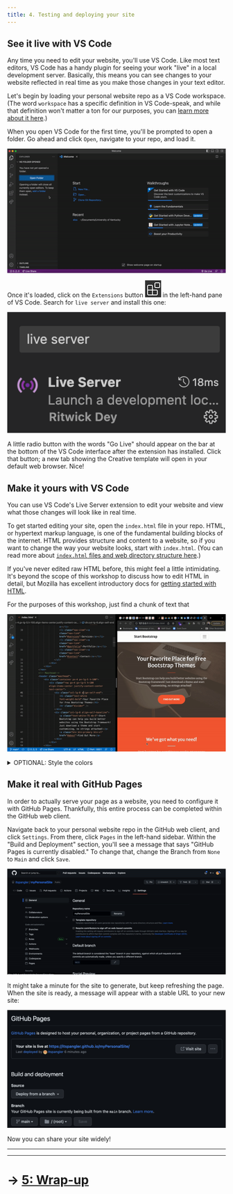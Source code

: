 ```yaml
---
title: 4. Testing and deploying your site
---
```


## See it live with VS Code

Any time you need to edit your website, you'll use VS Code. Like most text editors, VS Code has a handy plugin for seeing your work "live" in a local development server. Basically, this means you can see changes to your website reflected in real time as you make those changes in your text editor.

Let's begin by loading your personal website repo as a VS Code workspace. (The word `workspace` has a specific definition in VS Code-speak, and while that definition won't matter a ton for our purposes, you can [learn more about it here](https://code.visualstudio.com/docs/editor/workspaces).)

When you open VS Code for the first time, you'll be prompted to open a folder. Go ahead and click `Open`, navigate to your repo, and load it.

![Loading repo as workspace in VS Code](media/newWorkspace.gif)

Once it's loaded, click on the `Extensions` button ![extensions](media/extensions.png) in the left-hand pane of VS Code. Search for `live server` and install this one:

![Live server extension in VS Code](media/live.png)

A little radio button with the words "Go Live" should appear on the bar at the bottom of the VS Code interface after the extension has installed. Click that button; a new tab showing the Creative template will open in your default web browser. Nice!

## Make it yours with VS Code

You can use VS Code's Live Server extension to edit your website and view what those changes will look like in real time.

To get started editing your site, open the `index.html` file in your repo. HTML, or hypertext markup language, is one of the fundamental building blocks of the internet. HTML provides structure and content to a website, so if you want to change the way your website looks, start with `index.html`. (You can read more about [`index.html` files and web directory structure here](https://en.wikipedia.org/wiki/Web_server_directory_index).)

If you've never edited raw HTML before, this might feel a little intimidating. It's beyond the scope of this workshop to discuss how to edit HTML in detail, but Mozilla has excellent introductory docs for [getting started with HTML](https://developer.mozilla.org/en-US/docs/Learn/HTML/Introduction_to_HTML/Getting_started).

For the purposes of this workshop, just find a chunk of text that 

![Editing the website with real-time updates in VS Code](media/liveEdits.gif)

<details>
  <summary>OPTIONAL: Style the colors</summary>

### Messing with the template using CSS

HTML is closely related to CSS---short for cascading style sheet---a language containing instructions for the style in which documents will be presented. HTML tells a browser what kind of content will appear on a page and where that content will go, and then CSS adds all the flavor: colors, fonts, sizes, and so on.

If you want to change these features, you'll need to fuss with the `css/styles.css` file. That file is huge, but it's also really well structured. Once you understand what's going on inside it, changing the details becomes less intimidating.

Let's say we want to change the orange colors in this theme to green. To do so, we need to replace all instances of the orange color with a green color of our choosing. I'm going to go with the dark green `32, 74, 30` as identified by its RGB values. (Try [ColorBrewer](https://colorbrewer2.org/#type=sequential&scheme=BuGn&n=3) for choosing a pleasing color palette. It's for maps, but works for all kinds of design.)

That orange color is currently being set by a field `--bs-primary-rgb`. Removing the orange color is as easy as replacing the current RGB values with ours. Using `cmd+f` on a Mac or `ctrl+f` on a Windows, search for `--bs-primary-rgb` and replace `244, 98, 58` with `32, 74, 30`. Save your changes, and voila!

![Changing background from orange to green in the styles.css file](media/green.gif)

Notice that the button still remains orange. That's because it's being set by a different parameter. To determine where that parameter is being set, we can open the inspector in our web browser of choice. As a Google Chrome user, I right click on the page and click `Inspect`. When I hover my cursor over the button and click it, the inspector reveals where that color is being set: in the `btn-primary` class.

If I hop over to VS Code and search for `btn-primary` in the `styles.css` file, it quickly finds the place where I can change the color. VS Code even has a handy color picker built into the editor that you can use.

![Changing buttons from orange to green in the styles.css file](media/greenButton.gif)

</details>

## Make it real with GitHub Pages

In order to actually serve your page as a website, you need to configure it with GitHub Pages. Thankfully, this entire process can be completed within the GitHub web client.

Navigate back to your personal website repo in the GitHub web client, and click `Settings`. From there, click `Pages` in the left-hand sidebar. Within the "Build and Deployment" section, you'll see a message that says "GitHub Pages is currently disabled." To change that, change the Branch from `None` to `Main` and click `Save`.

![Configuring your site with GitHub Pages](media/githubPages.gif)

It might take a minute for the site to generate, but keep refreshing the page. When the site is ready, a message will appear with a stable URL to your new site:

![Success message!](media/site.png)

Now you can share your site widely!

---

---

# &rarr; [5: Wrap-up](05_WRAP.md)